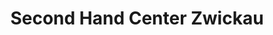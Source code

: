 ---
title: "Second Hand Center Zwickau"
url: /zwickau/second-hand-center-zwickau/
shop: Gebrauchtwaren
---